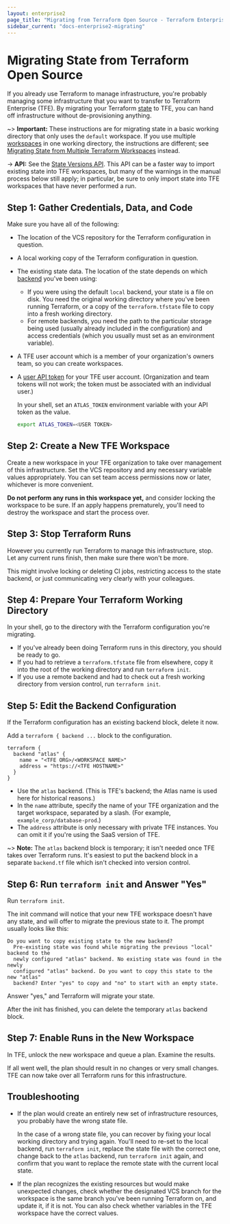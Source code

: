 ```yaml
---
layout: enterprise2
page_title: "Migrating from Terraform Open Source - Terraform Enterprise"
sidebar_current: "docs-enterprise2-migrating"
---
```


[state]: /docs/state/index.html
[backend]: /docs/backends/index.html
[cli-workspaces]: /docs/state/workspaces.html
[user-token]: ../users-teams-organizations/users.html#api-tokens

# Migrating State from Terraform Open Source

If you already use Terraform to manage infrastructure, you're probably managing some infrastructure that you want to transfer to Terraform Enterprise (TFE). By migrating your Terraform [state][] to TFE, you can hand off infrastructure without de-provisioning anything.

~> **Important:** These instructions are for migrating state in a basic working directory that only uses the `default` workspace. If you use multiple [workspaces][cli-workspaces] in one working directory, the instructions are different; see [Migrating State from Multiple Terraform Workspaces](./workspaces.html) instead.

-> **API:** See the [State Versions API](../api/state-versions.html). This API can be a faster way to import existing state into TFE workspaces, but many of the warnings in the manual process below still apply; in particular, be sure to only import state into TFE workspaces that have never performed a run.

## Step 1: Gather Credentials, Data, and Code

Make sure you have all of the following:

- The location of the VCS repository for the Terraform configuration in question.
- A local working copy of the Terraform configuration in question.
- The existing state data. The location of the state depends on which [backend][] you've been using:
    - If you were using the default `local` backend, your state is a file on disk. You need the original working directory where you've been running Terraform, or a copy of the `terraform.tfstate` file to copy into a fresh working directory.
    - For remote backends, you need the path to the particular storage being used (usually already included in the configuration) and access credentials (which you usually must set as an environment variable).
- A TFE user account which is a member of your organization's owners team, so you can create workspaces.
- A [user API token][user-token] for your TFE user account. (Organization and team tokens will not work; the token must be associated with an individual user.)

    In your shell, set an `ATLAS_TOKEN` environment variable with your API token as the value.

    ``` bash
    export ATLAS_TOKEN=<USER TOKEN>
    ```

## Step 2: Create a New TFE Workspace

Create a new workspace in your TFE organization to take over management of this infrastructure. Set the VCS repository and any necessary variable values appropriately. You can set team access permissions now or later, whichever is more convenient.

**Do not perform any runs in this workspace yet,** and consider locking the workspace to be sure. If an apply happens prematurely, you'll need to destroy the workspace and start the process over.

## Step 3: Stop Terraform Runs

However you currently run Terraform to manage this infrastructure, stop. Let any current runs finish, then make sure there won't be more.

This might involve locking or deleting CI jobs, restricting access to the state backend, or just communicating very clearly with your colleagues.

## Step 4: Prepare Your Terraform Working Directory

In your shell, go to the directory with the Terraform configuration you're migrating.

- If you've already been doing Terraform runs in this directory, you should be ready to go.
- If you had to retrieve a `terraform.tfstate` file from elsewhere, copy it into the root of the working directory and run `terraform init`.
- If you use a remote backend and had to check out a fresh working directory from version control, run `terraform init`.

## Step 5: Edit the Backend Configuration

If the Terraform configuration has an existing backend block, delete it now.

Add a `terraform { backend ...` block to the configuration.

``` hcl
terraform {
  backend "atlas" {
    name = "<TFE ORG>/<WORKSPACE NAME>"
    address = "https://<TFE HOSTNAME>"
  }
}
```

- Use the `atlas` backend. (This is TFE's backend; the Atlas name is used here for historical reasons.)
- In the `name` attribute, specify the name of your TFE organization and the target workspace, separated by a slash. (For example, `example_corp/database-prod`.)
- The `address` attribute is only necessary with private TFE instances. You can omit it if you're using the SaaS version of TFE.

~> **Note:** The `atlas` backend block is temporary; it isn't needed once TFE takes over Terraform runs. It's easiest to put the backend block in a separate `backend.tf` file which isn't checked into version control.

## Step 6: Run `terraform init` and Answer "Yes"

Run `terraform init`.

The init command will notice that your new TFE workspace doesn't have any state, and will offer to migrate the previous state to it. The prompt usually looks like this:

```
Do you want to copy existing state to the new backend?
  Pre-existing state was found while migrating the previous "local" backend to the
  newly configured "atlas" backend. No existing state was found in the newly
  configured "atlas" backend. Do you want to copy this state to the new "atlas"
  backend? Enter "yes" to copy and "no" to start with an empty state.
```

Answer "yes," and Terraform will migrate your state.

After the init has finished, you can delete the temporary `atlas` backend block.

## Step 7: Enable Runs in the New Workspace

In TFE, unlock the new workspace and queue a plan. Examine the results.

If all went well, the plan should result in no changes or very small changes. TFE can now take over all Terraform runs for this infrastructure.

## Troubleshooting

- If the plan would create an entirely new set of infrastructure resources, you probably have the wrong state file.

    In the case of a wrong state file, you can recover by fixing your local working directory and trying again. You'll need to re-set to the local backend, run `terraform init`, replace the state file with the correct one, change back to the `atlas` backend, run `terraform init` again, and confirm that you want to replace the remote state with the current local state.
- If the plan recognizes the existing resources but would make unexpected changes, check whether the designated VCS branch for the workspace is the same branch you've been running Terraform on, and update it, if it is not. You can also check whether variables in the TFE workspace have the correct values.


